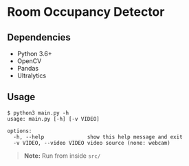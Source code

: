 # Room Occupancy Detector

## Dependencies

- Python 3.6+
- OpenCV
- Pandas
- Ultralytics

## Usage

```terminal
$ python3 main.py -h
usage: main.py [-h] [-v VIDEO]

options:
  -h, --help              show this help message and exit
  -v VIDEO, --video VIDEO video source (none: webcam)
```

> **Note:** Run from inside `src/`
